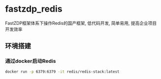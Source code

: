 # fastzdp_redis
FastZDP框架体系下操作Redis的国产框架, 低代码开发, 简单易用, 提高企业项目开发效率

## 环境搭建
### 通过docker启动Redis
```bash
docker run -p 6379:6379 -it redis/redis-stack:latest
```

